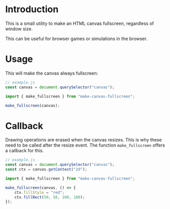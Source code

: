 # Introduction

This is a small utility to make an HTML canvas fullscreen, regardless of window size.

This can be useful for browser games or simulations in the browser.

# Usage

This will make the canvas always fullscreen:

```js
// example.js
const canvas = document.querySelector("canvas");

import { make_fullscreen } from "make-canvas-fullscreen";

make_fullscreen(canvas);
```

# Callback

Drawing operations are erased when the canvas resizes. This is why these need to be called after the resize event. The function `make_fullscreen` offers a callback for this.

```js
// example.js
const canvas = document.querySelector("canvas");
const ctx = canvas.getContext("2d");

import { make_fullscreen } from "make-canvas-fullscreen";

make_fullscreen(canvas, () => {
	ctx.fillStyle = "red";
	ctx.fillRect(50, 50, 100, 100);
});
```
